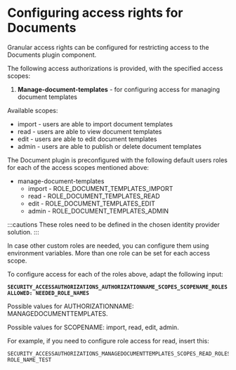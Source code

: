 # Configuring access rights for Documents

Granular access rights can be configured for restricting access to the Documents plugin component.



The following access authorizations is provided, with the specified access scopes:

1. **Manage-document-templates** - for configuring access for managing document templates

Available scopes:

* import - users are able to import document templates
* read - users are able to view document templates
* edit - users are able to edit document templates
* admin - users are able to publish or delete document templates



The Document plugin is preconfigured with the following default users roles for each of the access scopes mentioned above:

* manage-document-templates
  * import - ROLE\_DOCUMENT\_TEMPLATES\_IMPORT
  * read - ROLE\_DOCUMENT\_TEMPLATES\_READ
  * edit - ROLE\_DOCUMENT\_TEMPLATES\_EDIT
  * admin - ROLE\_DOCUMENT\_TEMPLATES\_ADMIN

:::cautions
These roles need to be defined in the chosen identity provider solution.
:::

In case other custom roles are needed, you can configure them using environment variables. More than one role can be set for each access scope.

To configure access for each of the roles above, adapt the following input:

**`SECURITY_ACCESSAUTHORIZATIONS_AUTHORIZATIONNAME_SCOPES_SCOPENAME_ROLESALLOWED: NEEDED_ROLE_NAMES`**

Possible values for AUTHORIZATIONNAME: MANAGEDOCUMENTTEMPLATES.

Possible values for SCOPENAME: import, read, edit, admin.

For example, if you need to configure role access for read, insert this:

```
SECURITY_ACCESSAUTHORIZATIONS_MANAGEDOCUMENTTEMPLATES_SCOPES_READ_ROLESALLOWED: ROLE_NAME_TEST
```
